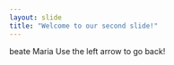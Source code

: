 ```yaml
---
layout: slide
title: "Welcome to our second slide!"
---
```

beate Maria
Use the left arrow to go back!
